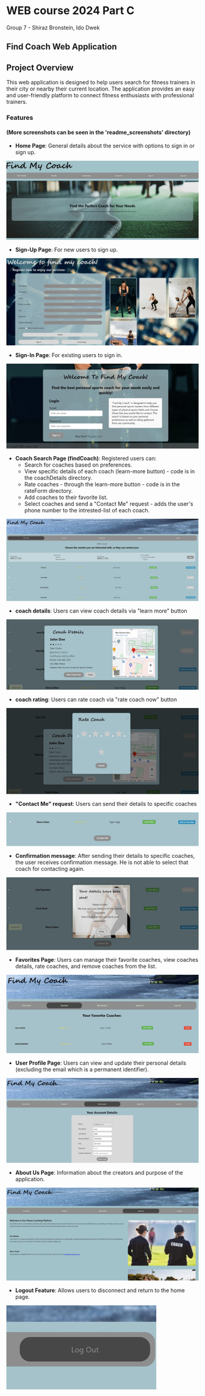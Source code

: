 # WEB course 2024 Part C
Group 7 - Shiraz Bronstein, Ido Dwek

## Find Coach Web Application
## Project Overview

This web application is designed to help users search for fitness trainers in their city or nearby their current location. The application provides an easy and user-friendly platform to connect fitness enthusiasts with professional trainers.

### Features
#### (More screenshots can be seen in the 'readme_screenshots' directory)

- **Home Page**: General details about the service with options to sign in or sign up.

![Home Page Screenshot](readme_screenshots/page_imges/homePage.jpg "Home Page Screenshot")


- **Sign-Up Page**: For new users to sign up.

![signUp Page Screenshot](readme_screenshots/page_imges/signUp.jpg "signUp Page Screenshot")


- **Sign-In Page**: For existing users to sign in.

![signIn Page Screenshot](readme_screenshots/page_imges/signIn.jpg "signIn Page Screenshot")


- **Coach Search Page (findCoach)**: Registered users can:
  - Search for coaches based on preferences.
  - View specific details of each coach (learn-more button) - code is in the coachDetails directory.
  - Rate coaches - through the learn-more button  - code is in the rateForm directory.
  - Add coaches to their favorite list.
  - Select coaches and send a "Contact Me" request - adds the user's phone number to the intrested-list of each coach.

![findCoach Page Screenshot](readme_screenshots/page_imges/findCoach.jpg "findCoach Page Screenshot")


- **coach details**: Users can view coach details via "learn more" button

![coach details Screenshot](readme_screenshots/page_imges/coachDetails.jpg "coach details Screenshot")


- **coach rating**: Users can rate coach  via "rate coach now" button

![rateForm Screenshot](readme_screenshots/page_imges/rateForm.jpg "rateForm Screenshot")


- **"Contact Me" request**: Users can send their details to specific coaches

![contactMe Screenshot](readme_screenshots/page_imges/contactMe.jpg "contactMe Screenshot")


- **Confirmation message**: After sending their details to specific coaches, the user receives confirmation message. He is not able to select that coach for contacting again.

![confirmationMsg Screenshot](readme_screenshots/page_imges/confirmationMsg.jpg "confirmationMsg Screenshot")


- **Favorites Page**: Users can manage their favorite coaches, view coaches details, rate coaches, and remove coaches from the list.

![favorites Page Screenshot](readme_screenshots/page_imges/favorites.jpg "favorites Page Screenshot")


- **User Profile Page**: Users can view and update their personal details (excluding the email which is a permanent identifier).

![myAccount Page Screenshot](readme_screenshots/page_imges/myAccount.jpg "myAccount Page Screenshot")


- **About Us Page**: Information about the creators and purpose of the application.

![aboutUs Page Screenshot](readme_screenshots/page_imges/aboutUs.jpg "aboutUs Page Screenshot")


- **Logout Feature**: Allows users to disconnect and return to the home page.

![logout button Screenshot](readme_screenshots/page_imges/logout.jpg "logout button Screenshot")


